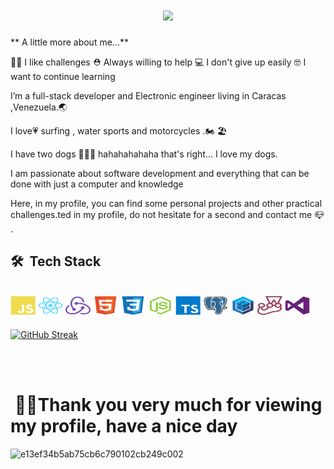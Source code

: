 
<h1 align="center">
  <a href="https://github.com/jhonshua">
    <img src="https://readme-typing-svg.herokuapp.com/?lines=Hello,+There!+👋;This+is+Julio....;Nice+to+meet+you!&center=true&size=30">
  </a>
</h1>



  
   ** A little more about me...**
  
  
💪🏼 I like challenges
⛑️ Always willing to help
💻 I don't give up easily
🤓 I want to continue learning

 




 
 I’m a full-stack developer and Electronic engineer living in Caracas  ,Venezuela.🌏
 
 I love💗 surfing , water sports and motorcycles .🏍️ 🏖️
 
 I have two dogs 🐶🐕‍🦺 hahahahahaha that's right... I love my dogs.
 
 I am passionate about software development and everything that can be done with just a computer and knowledge

Here, in my profile, you can find some personal projects and other practical challenges.ted in my profile, do not hesitate for a second and contact me 📪 .  
 
  ## 🛠 &nbsp;Tech Stack
 
 <div style="display: inline_block"><br>
  <img align="center" alt="Rafa-Js" height="30" width="40" src="https://raw.githubusercontent.com/devicons/devicon/master/icons/javascript/javascript-plain.svg">
  <img align="center" alt="Rafa-React" height="30" width="40" src="https://raw.githubusercontent.com/devicons/devicon/master/icons/react/react-original.svg">
  <img align="center" alt="Rafa-Python" height="30" width="40" src="https://github.com/devicons/devicon/blob/master/icons/redux/redux-original.svg">
  <img align="center" alt="Rafa-HTML" height="30" width="40" src="https://raw.githubusercontent.com/devicons/devicon/master/icons/html5/html5-original.svg">
  <img align="center" alt="Rafa-CSS" height="30" width="40" src="https://raw.githubusercontent.com/devicons/devicon/master/icons/css3/css3-original.svg">
  <img align="center" alt="Rafa-Ts" height="30" width="40" src="https://github.com/devicons/devicon/blob/master/icons/nodejs/nodejs-original.svg">
  <img align="center" alt="Rafa-Ts" height="30" width="40" src="https://raw.githubusercontent.com/devicons/devicon/master/icons/typescript/typescript-plain.svg">
  <img align="center" alt="Rafa-Ts" height="30" width="40" src="https://github.com/devicons/devicon/blob/master/icons/postgresql/postgresql-original.svg">
  <img align="center" alt="Rafa-Ts" height="30" width="40" src="https://github.com/devicons/devicon/blob/master/icons/sequelize/sequelize-original.svg">
  <img align="center" alt="Rafa-Ts" height="30" width="40" src="https://github.com/devicons/devicon/blob/master/icons/jest/jest-plain.svg">
  <img align="center" alt="Rafa-Csharp" height="30" width="40" src="https://github.com/devicons/devicon/blob/master/icons/visualstudio/visualstudio-plain.svg">
</div>
 
 ###

[![GitHub Streak](https://github-readme-streak-stats.herokuapp.com?user=jhonshua&theme=dark)](https://git.io/streak-stats)


<br>
<br>

# &nbsp;👋😁Thank you very much for viewing my profile, have a nice day #

![e13ef34b5ab75cb6c790102cb249c002](https://user-images.githubusercontent.com/109869139/209449543-7a5a6591-971f-4fa8-91d1-a256dbc8204d.gif)


